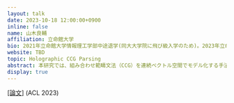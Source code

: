 ```yaml
---
layout: talk
date: 2023-10-18 12:00:00+0900
inline: false
name: 山木良輔
affiliation: 立命館大学
bio: 2021年立命館大学情報理工学部中途退学(同大大学院に飛び級入学のため)。2023年立命館大学大学院情報理工学研究科博士前期課程修了。修士(工学)。現在、立命館大学大学院情報理工学研究科博士後期課程に在学中。立命館先進研究アカデミー学生フェロー。
website: TBD
topic: Holographic CCG Parsing
abstract: 本研究では、組み合わせ範疇文法（CCG）を連続ベクトル空間でモデル化する手法であるHolographic CCG（Hol-CCG）を提案します。本手法では、単語や句の分散表現を再帰的に合成することによって、これらの階層関係と依存関係を明示的に捉えることを狙います。Hol-CCGは高い構文解析性能を達成しており、また、合成される句の分散表現はSpan-based Parsingにも適用可能です。トークでは本研究の紹介に加えて、未解決の課題や実世界情報との統合など、今後の展開についても触れます。
display: true
---
```

[[論文]](https://aclanthology.org/2023.acl-long.15/) (ACL 2023)
